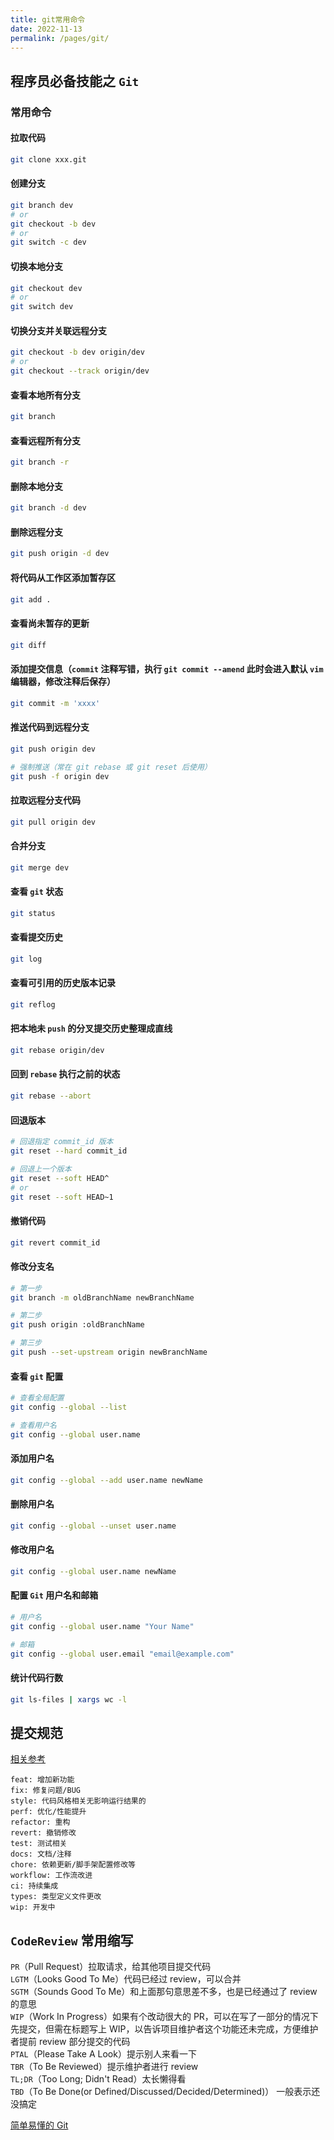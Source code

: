```yaml
---
title: git常用命令
date: 2022-11-13
permalink: /pages/git/
---
```


## 程序员必备技能之 `Git`

### 常用命令

#### 拉取代码

```sh
git clone xxx.git
```

#### 创建分支

```sh
git branch dev
# or
git checkout -b dev
# or
git switch -c dev
```

#### 切换本地分支

```sh
git checkout dev
# or
git switch dev
```

#### 切换分支并关联远程分支

```sh
git checkout -b dev origin/dev
# or
git checkout --track origin/dev
```

#### 查看本地所有分支

```sh
git branch
```

#### 查看远程所有分支

```sh
git branch -r
```

#### 删除本地分支

```sh
git branch -d dev
```

#### 删除远程分支

```sh
git push origin -d dev
```

#### 将代码从工作区添加暂存区

```sh
git add .
```

#### 查看尚未暂存的更新

```sh
git diff
```

#### 添加提交信息（`commit` 注释写错，执行 `git commit --amend` 此时会进入默认 `vim` 编辑器，修改注释后保存）

```sh
git commit -m 'xxxx'
```

#### 推送代码到远程分支

```sh
git push origin dev

# 强制推送（常在 git rebase 或 git reset 后使用）
git push -f origin dev
```

#### 拉取远程分支代码

```sh
git pull origin dev
```

#### 合并分支

```sh
git merge dev
```

#### 查看 `git` 状态

```sh
git status
```

#### 查看提交历史

```sh
git log
```

#### 查看可引用的历史版本记录

```sh
git reflog
```

#### 把本地未 `push` 的分叉提交历史整理成直线

```sh
git rebase origin/dev
```

#### 回到 `rebase` 执行之前的状态

```sh
git rebase --abort
```

#### 回退版本

```sh
# 回退指定 commit_id 版本
git reset --hard commit_id

# 回退上一个版本
git reset --soft HEAD^
# or
git reset --soft HEAD~1
```

#### 撤销代码

```sh
git revert commit_id
```

#### 修改分支名

```sh
# 第一步
git branch -m oldBranchName newBranchName

# 第二步
git push origin :oldBranchName

# 第三步
git push --set-upstream origin newBranchName
```

#### 查看 `git` 配置

```sh
# 查看全局配置
git config --global --list

# 查看用户名
git config --global user.name
```

#### 添加用户名

```sh
git config --global --add user.name newName
```

#### 删除用户名

```sh
git config --global --unset user.name
```

#### 修改用户名

```sh
git config --global user.name newName
```

#### 配置 `Git` 用户名和邮箱

```sh
# 用户名
git config --global user.name "Your Name"

# 邮箱
git config --global user.email "email@example.com"
```

#### 统计代码行数

```sh
git ls-files | xargs wc -l
```

## 提交规范

[相关参考](https://github.com/conventional-changelog/conventional-changelog/tree/master/packages/conventional-changelog-angular)

`feat: 增加新功能`  
`fix: 修复问题/BUG`  
`style: 代码风格相关无影响运行结果的`  
`perf: 优化/性能提升`  
`refactor: 重构`  
`revert: 撤销修改`  
`test: 测试相关`  
`docs: 文档/注释`  
`chore: 依赖更新/脚手架配置修改等`  
`workflow: 工作流改进`  
`ci: 持续集成`  
`types: 类型定义文件更改`  
`wip: 开发中`

## `CodeReview` 常用缩写

`PR`（Pull Request）拉取请求，给其他项目提交代码  
`LGTM`（Looks Good To Me）代码已经过 review，可以合并  
`SGTM`（Sounds Good To Me）和上面那句意思差不多，也是已经通过了 review 的意思  
`WIP`（Work In Progress）如果有个改动很大的 PR，可以在写了一部分的情况下先提交，但需在标题写上 WIP，以告诉项目维护者这个功能还未完成，方便维护者提前 review 部分提交的代码  
`PTAL`（Please Take A Look）提示别人来看一下  
`TBR`（To Be Reviewed）提示维护者进行 review  
`TL;DR`（Too Long; Didn't Read）太长懒得看  
`TBD`（To Be Done(or Defined/Discussed/Decided/Determined)） 一般表示还没搞定

[简单易懂的 Git](https://www.bilibili.com/video/BV1KZ4y1o7gr/?p=1&vd_source=5a992808de6229d78e7810536c5f9ab3)<Badge text="视频教程推荐"/>
